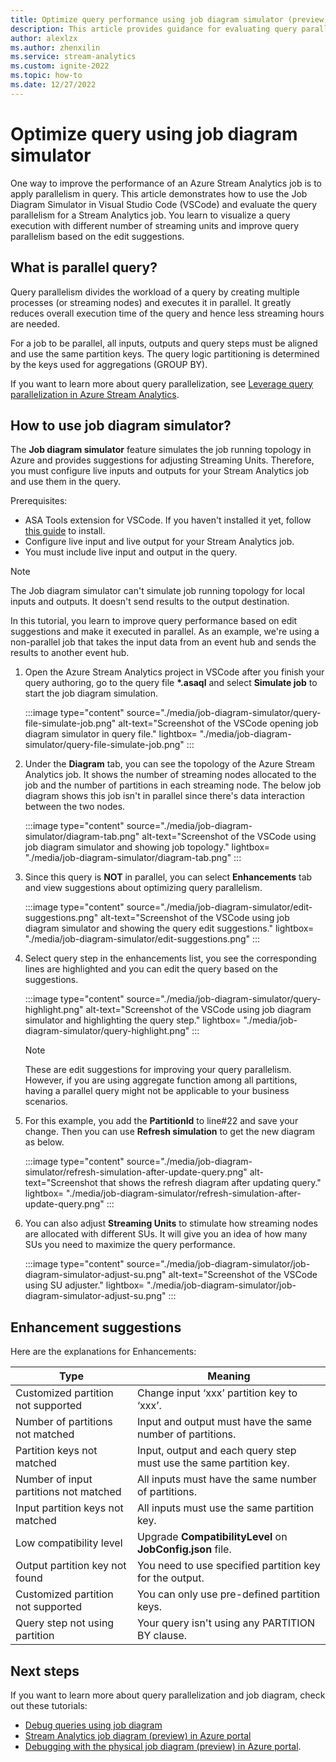 ```yaml
---
title: Optimize query performance using job diagram simulator (preview)
description: This article provides guidance for evaluating query parallelism and optimizing query execution using a job diagram simulator in Visual Studio Code. 
author: alexlzx
ms.author: zhenxilin
ms.service: stream-analytics
ms.custom: ignite-2022
ms.topic: how-to
ms.date: 12/27/2022
---
```


# Optimize query using job diagram simulator

One way to improve the performance of an Azure Stream Analytics job is to apply parallelism in query. This article demonstrates how to use the Job Diagram Simulator in Visual Studio Code (VSCode) and evaluate the query parallelism for a Stream Analytics job. You learn to visualize a query execution with different number of streaming units and improve query parallelism based on the edit suggestions. 

## What is parallel query?

Query parallelism divides the workload of a query by creating multiple processes (or streaming nodes) and executes it in parallel. It greatly reduces overall execution time of the query and hence less streaming hours are needed.  

For a job to be parallel, all inputs, outputs and query steps must be aligned and use the same partition keys. The query logic partitioning is determined by the keys used for aggregations (GROUP BY). 

If you want to learn more about query parallelization, see [Leverage query parallelization in Azure Stream Analytics](stream-analytics-parallelization.md).

## How to use job diagram simulator?

The **Job diagram simulator** feature simulates the job running topology in Azure and provides suggestions for adjusting Streaming Units. Therefore, you must configure live inputs and outputs for your Stream Analytics job and use them in the query. 

Prerequisites: 
* ASA Tools extension for VSCode. If you haven't installed it yet, follow [this guide](quick-create-visual-studio-code.md) to install. 
* Configure live input and live output for your Stream Analytics job. 
* You must include live input and output in the query.

> [!NOTE]
> The Job diagram simulator can't simulate job running topology for local inputs and outputs. It doesn't send results to the output destination.

In this tutorial, you learn to improve query performance based on edit suggestions and make it executed in parallel. As an example, we're using a non-parallel job that takes the input data from an event hub and sends the results to another event hub.

1. Open the Azure Stream Analytics project in VSCode after you finish your query authoring, go to the query file **\*.asaql** and select **Simulate job** to start the job diagram simulation.

    :::image type="content" source="./media/job-diagram-simulator/query-file-simulate-job.png" alt-text="Screenshot of the VSCode opening job diagram simulator in query file." lightbox= "./media/job-diagram-simulator/query-file-simulate-job.png" :::

1. Under the **Diagram** tab, you can see the topology of the Azure Stream Analytics job. It shows the number of streaming nodes allocated to the job and the number of partitions in each streaming node. The below job diagram shows this job isn't in parallel since there's data interaction between the two nodes.

    :::image type="content" source="./media/job-diagram-simulator/diagram-tab.png" alt-text="Screenshot of the VSCode using job diagram simulator and showing job topology." lightbox= "./media/job-diagram-simulator/diagram-tab.png" :::

1. Since this query is **NOT** in parallel, you can select **Enhancements** tab and view suggestions about optimizing query parallelism.
    
    :::image type="content" source="./media/job-diagram-simulator/edit-suggestions.png" alt-text="Screenshot of the VSCode using job diagram simulator and showing the query edit suggestions." lightbox= "./media/job-diagram-simulator/edit-suggestions.png" :::

1. Select query step in the enhancements list, you see the corresponding lines are highlighted and you can edit the query based on the suggestions.

    :::image type="content" source="./media/job-diagram-simulator/query-highlight.png" alt-text="Screenshot of the VSCode using job diagram simulator and highlighting the query step." lightbox= "./media/job-diagram-simulator/query-highlight.png" :::

    > [!NOTE] 
    > These are edit suggestions for improving your query parallelism. However, if you are using aggregate function among all partitions, having a parallel query might not be applicable to your business scenarios. 

1. For this example, you add the **PartitionId** to line#22 and save your change. Then you can use **Refresh simulation** to get the new diagram as below. 

    :::image type="content" source="./media/job-diagram-simulator/refresh-simulation-after-update-query.png" alt-text="Screenshot that shows the refresh diagram after updating query." lightbox= "./media/job-diagram-simulator/refresh-simulation-after-update-query.png" :::


1. You can also adjust **Streaming Units** to stimulate how streaming nodes are allocated with different SUs. It will give you an idea of how many SUs you need to maximize the query performance. 
    
    :::image type="content" source="./media/job-diagram-simulator/job-diagram-simulator-adjust-su.png" alt-text="Screenshot of the VSCode using SU adjuster." lightbox= "./media/job-diagram-simulator/job-diagram-simulator-adjust-su.png" :::



## Enhancement suggestions

Here are the explanations for Enhancements: 

| **Type**  | **Meaning**  |
| --------- | --------- |
| Customized partition not supported | Change input ‘xxx’ partition key to ‘xxx’. |
| Number of partitions not matched   | Input and output must have the same number of partitions. |
| Partition keys not matched    | Input, output and each query step must use the same partition key. |
| Number of input partitions not matched | All inputs must have the same number of partitions. |
| Input partition keys not matched | All inputs must use the same partition key. |
| Low compatibility level | Upgrade **CompatibilityLevel** on **JobConfig.json** file. |
| Output partition key not found | You need to use specified partition key for the output. |
| Customized partition not supported | You can only use pre-defined partition keys.  |
| Query step not using partition | Your query isn't using any PARTITION BY clause. |


## Next steps
If you want to learn more about query parallelization and job diagram, check out these tutorials: 

* [Debug queries using job diagram](debug-locally-using-job-diagram-vs-code.md)
* [Stream Analytics job diagram (preview) in Azure portal](./job-diagram-with-metrics.md)
* [Debugging with the physical job diagram (preview) in Azure portal](./stream-analytics-job-physical-diagram-with-metrics.md).
